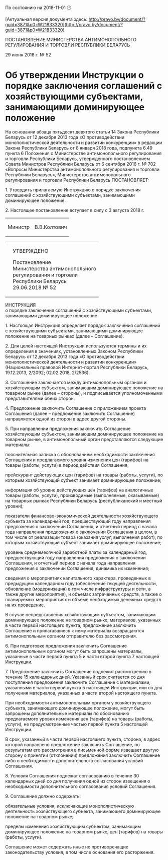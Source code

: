 По состоянию на 2018-11-01 &#x1F550;

[Актуальная версия документа здесь: http://pravo.by/document/?guid=3871&p0=W21833320](http://pravo.by/document/?guid=3871&p0=W21833320)

<p>ПОСТАНОВЛЕНИЕ МИНИСТЕРСТВА АНТИМОНОПОЛЬНОГО РЕГУЛИРОВАНИЯ И ТОРГОВЛИ РЕСПУБЛИКИ БЕЛАРУСЬ</p>
<p>29 июня 2018 г. № 52</p>
<h1>Об утверждении Инструкции о порядке заключения соглашений с хозяйствующими субъектами, занимающими доминирующее положение</h1>
<p>На основании абзаца пятьдесят девятого статьи 14 Закона Республики Беларусь от 12 декабря 2013 года «О противодействии монополистической деятельности и развитии конкуренции» в редакции Закона Республики Беларусь от 8 января 2018 года, подпункта 6.49 пункта 6 Положения о Министерстве антимонопольного регулирования и торговли Республики Беларусь, утвержденного постановлением Совета Министров Республики Беларусь от 6 сентября 2016 г. № 702 «Вопросы Министерства антимонопольного регулирования и торговли Республики Беларусь», Министерство антимонопольного регулирования и торговли Республики Беларусь ПОСТАНОВЛЯЕТ:</p>
<p>1. Утвердить прилагаемую Инструкцию о порядке заключения соглашений с хозяйствующими субъектами, занимающими доминирующее положение.</p>
<p>2. Настоящее постановление вступает в силу с 3 августа 2018 г.</p>
<p></p>
<table><tr>
<td><p>Министр</p></td>
<td><p>В.В.Колтович</p></td>
</tr></table>
<p></p>
<table><tr>
<td><p></p></td>
<td>
<p>УТВЕРЖДЕНО</p>
<p>Постановление<br>Министерства антимонопольного<br>регулирования и торговли<br>Республики Беларусь<br>29.06.2018 № 52</p>
</td>
</tr></table>
<p>ИНСТРУКЦИЯ<br>о порядке заключения соглашений с хозяйствующими субъектами, занимающими доминирующее положение</p>
<p>1. Настоящая Инструкция определяет порядок заключения соглашений с хозяйствующими субъектами, занимающими доминирующее положение на товарных рынках (далее – Соглашение).</p>
<p>2. Для целей настоящей Инструкции используются термины и их определения в значениях, установленных Законом Республики Беларусь от 12 декабря 2013 года «О противодействии монополистической деятельности и развитии конкуренции» (Национальный правовой Интернет-портал Республики Беларусь, 19.12.2013, 2/2092; 02.02.2018, 2/2536).</p>
<p>3. Соглашение заключается между антимонопольным органом и хозяйствующим субъектом, занимающим доминирующее положение на товарном рынке (далее – стороны), и подписывается уполномоченными представителями обеих сторон.</p>
<p>4. Предложение заключить Соглашение с приложением проекта Соглашения (далее – предложение заключить Соглашение) направляется одной из сторон в адрес другой стороны.</p>
<p>5. При направлении предложения заключить Соглашение хозяйствующим субъектом, занимающим доминирующее положение на товарном рынке, в антимонопольный орган представляются следующие материалы:</p>
<p>пояснительная записка с обоснованием необходимости заключения Соглашения и предлагаемого уровня изменения цен (тарифов) на товары (работы, услуги) в период действия Соглашения;</p>
<p>прейскурант действующих цен (тарифов) на товары (работы, услуги), по которым хозяйствующий субъект занимает доминирующее положение;</p>
<p>информация об уровне действующих цен (тарифов) на аналогичные товары (работы, услуги), производимые (выполняемые, оказываемые) на товарных рынках Республики Беларусь (республиканский и местный уровни);</p>
<p>показатели финансово-экономической деятельности хозяйствующего субъекта за календарный год, предшествующий году направления предложения о заключении Соглашения, и отчетный период с начала года направления предложения о заключении Соглашения в целом, в том числе от реализации товара (оказания услуг, выполнения работ), по которым хозяйствующий субъект занимает доминирующее положение;</p>
<p>уровень среднемесячной заработной платы за календарный год, предшествующий году направления предложения о заключении Соглашения, и отчетный период с начала года направления предложения о заключении Соглашения, динамика их изменения;</p>
<p>сведения о мероприятиях капитального характера, проведенных в предыдущем календарном году (обеспечение текущей деятельности, обновление (модернизация) в том числе инфраструктуры и сети, а также другие мероприятия), и объемах затраченных средств, а также о планируемых мероприятиях и объеме необходимых денежных средств на их проведение.</p>
<p>В случае непредставления хозяйствующим субъектом, занимающим доминирующее положение на товарном рынке, материалов, указанных в части первой настоящего пункта, предложение заключить Соглашение и прилагавшиеся к нему материалы возвращаются антимонопольным органом отправителю без рассмотрения.</p>
<p>6. При подготовке предложения заключить Соглашение антимонопольным органом могут быть запрошены материалы, указанные в части первой пункта 5 и части второй пункта 7 настоящей Инструкции.</p>
<p>7. Предложение заключить Соглашение подлежит рассмотрению в течение 15 календарных дней. Указанный срок считается со дня поступления предложения заключить Соглашение с материалами, указанными в части первой пункта 5 настоящей Инструкции, или со дня получения материалов, указанных в части второй настоящего пункта.</p>
<p>При необходимости антимонопольным органом у хозяйствующего субъекта, занимающего доминирующее положение, могут быть запрошены дополнительные материалы по обоснованию предлагаемого уровня изменения цен (тарифов) на товары (работы, услуги), не предусмотренные частью первой пункта 5 настоящей Инструкции.</p>
<p>В срок, указанный в части первой настоящего пункта, сторона, в адрес которой направлено предложение заключить Соглашение, по результатам его рассмотрения в письменной форме извещает другую сторону о принятии (отклонении) предложения заключить Соглашение либо о необходимости дополнительного согласования условий Соглашения.</p>
<p>8. Условия Соглашения подлежат согласованию в течение 30 календарных дней со дня получения одной из сторон извещения о необходимости дополнительного согласования условий Соглашения.</p>
<p>9. Соглашение должно содержать:</p>
<p>обязательные условия, исключающие монополистическую деятельность хозяйствующего субъекта, занимающего доминирующее положение на товарном рынке;</p>
<p>пределы изменения хозяйствующим субъектом, занимающим доминирующее положение на товарном рынке, цен (тарифов) на товары (работы, услуги).</p>
<p>Соглашение может содержать иные не противоречащие законодательству условия, в том числе основания его расторжения.</p>
<p></p>
